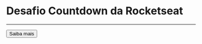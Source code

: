 # Desafio Countdown da Rocketseat
---
<a href='https://app.rocketseat.com.br/discover/challenges/countdown'><button>Saiba mais</button></a>

